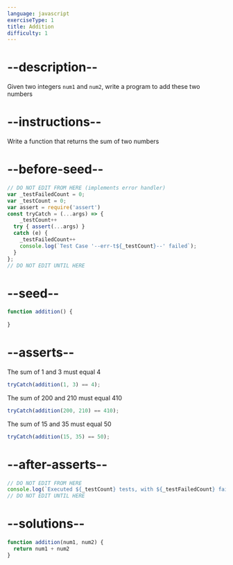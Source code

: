 ```yaml
---
language: javascript
exerciseType: 1
title: Addition
difficulty: 1
---
```


# --description--

Given two integers `num1` and `num2`, write a program to add these two numbers

# --instructions--

Write a function that returns the sum of two numbers

# --before-seed--

```javascript
// DO NOT EDIT FROM HERE (implements error handler)
var _testFailedCount = 0;
var _testCount = 0;
var assert = require('assert')
const tryCatch = (...args) => {
	_testCount++
  try { assert(...args) }
  catch (e) {
    _testFailedCount++
    console.log(`Test Case '--err-t${_testCount}--' failed`);
  }
};
// DO NOT EDIT UNTIL HERE
```

# --seed--

```javascript
function addition() {
  
}
```

# --asserts--

The sum of 1 and 3 must equal 4

```javascript
tryCatch(addition(1, 3) == 4);
```

The sum of 200 and 210 must equal 410

```javascript
tryCatch(addition(200, 210) == 410);
```

The sum of 15 and 35 must equal 50

```javascript
tryCatch(addition(15, 35) == 50);
```

# --after-asserts--

```javascript
// DO NOT EDIT FROM HERE 
console.log(`Executed ${_testCount} tests, with ${_testFailedCount} failures`);
// DO NOT EDIT UNTIL HERE
```

# --solutions--

```javascript
function addition(num1, num2) {
  return num1 + num2
}
```
